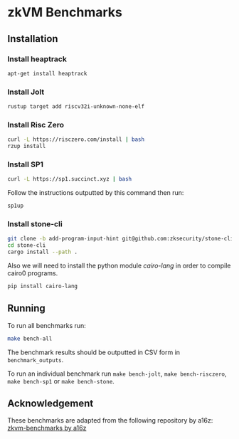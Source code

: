 # zkVM Benchmarks

## Installation

### Install heaptrack
```bash
apt-get install heaptrack
```

### Install Jolt
```bash
rustup target add riscv32i-unknown-none-elf
```

### Install Risc Zero
```bash
curl -L https://risczero.com/install | bash
rzup install
```

### Install SP1
```bash
curl -L https://sp1.succinct.xyz | bash
```

Follow the instructions outputted by this command then run:
```bash
sp1up
```

### Install stone-cli
```bash
git clone -b add-program-input-hint git@github.com:zksecurity/stone-cli.git
cd stone-cli
cargo install --path .
```

Also we will need to install the python module _cairo-lang_ in order to compile cairo0 programs.
```bash
pip install cairo-lang
```

## Running
To run all benchmarks run:
```bash
make bench-all
```

The benchmark results should be outputted in CSV form in `benchmark_outputs`.

To run an individual benchmark run `make bench-jolt`, `make bench-risczero`, `make bench-sp1` or `make bench-stone`.


## Acknowledgement

These benchmarks are adapted from the following repository by a16z:  
[zkvm-benchmarks by a16z](https://github.com/a16z/zkvm-benchmarks)

